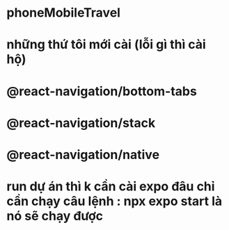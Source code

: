 # phoneMobileTravel
# những thứ tôi mới cài (lỗi gì thì cài hộ)
# @react-navigation/bottom-tabs
# @react-navigation/stack
# @react-navigation/native

# run dự án thì k cần cài expo đâu chỉ cần chạy câu lệnh : npx expo start là nó sẽ chạy được
